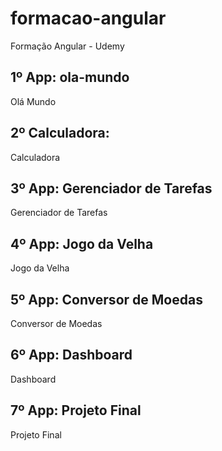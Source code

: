 # formacao-angular

Formação Angular - Udemy

## 1º App: ola-mundo

Olá Mundo

## 2º Calculadora:

Calculadora

## 3º App: Gerenciador de Tarefas

Gerenciador de Tarefas

## 4º App: Jogo da Velha

Jogo da Velha

## 5º App: Conversor de Moedas

Conversor de Moedas

## 6º App: Dashboard

Dashboard

## 7º App: Projeto Final

Projeto Final
